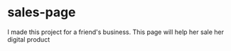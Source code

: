 # sales-page
I made this project for a friend's business. This page will help her sale her digital product
